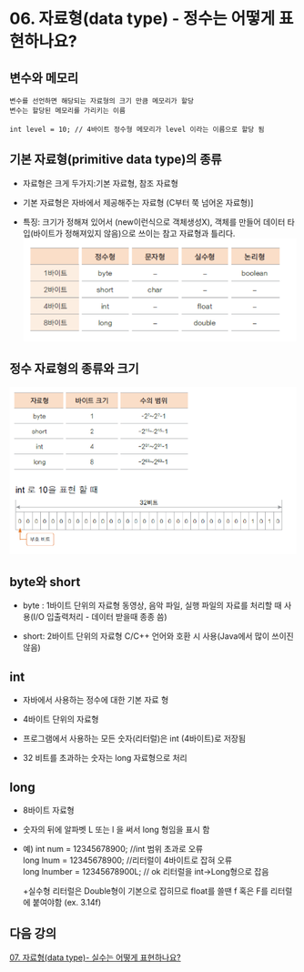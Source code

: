 # 06. 자료형(data type) - 정수는 어떻게 표현하나요?

## 변수와 메모리
    
    변수를 선언하면 해당되는 자료형의 크기 만큼 메모리가 할당
    변수는 할당된 메모리를 가리키는 이름

    int level = 10; // 4바이트 정수형 메모리가 level 이라는 이름으로 할당 됨
    

## 기본 자료형(primitive data type)의 종류
- 자료형은 크게 두가지:기본 자료형, 참조 자료형

- 기본 자료형은 자바에서 제공해주는 자료형 (C부터 쭉 넘어온 자료형)]

- 특징: 크기가 정해져 있어서 (new이런식으로 객체생성X), 객체를 만들어 데이터 타입(바이트가 정해져있지 않음)으로 쓰이는 참고 자료형과 틀리다.
![datatype](./img/intdatatype.png)

## 정수 자료형의 종류와 크기
![datatype2](./img/intdatatype2.png)

## byte와 short
+ byte : 1바이트 단위의 자료형 
      동영상, 음악 파일, 실행 파일의 자료를 처리할 때 사용(I/O 입출력처리 - 데이터 받을때 종종 씀)

+ short: 2바이트 단위의 자료형 
      C/C++ 언어와 호환 시 사용(Java에서 많이 쓰이진 않음)

## int 

+ 자바에서 사용하는 정수에 대한 기본 자료 형

+ 4바이트 단위의 자료형

+ 프로그램에서 사용하는 모든 숫자(리터럴)은 int (4바이트)로 저장됨

+ 32 비트를 초과하는 숫자는 long 자료형으로 처리

## long

+ 8바이트 자료형

+ 숫자의 뒤에 알파벳 L 또는 l 을 써서 long 형임을 표시 함

+ 예) int num = 12345678900; //int 범위 초과로 오류 <br>
      long lnum = 12345678900; //리터럴이 4바이트로 잡혀 오류 <br>
      long lnumber = 12345678900L; // ok 리터럴을 int->Long형으로 잡음

  +실수형 리터럴은 Double형이 기본으로 잡히므로 float를 쓸땐 f 혹은 F를 리터럴에 붙여야함 (ex. 3.14f)

## 다음 강의 
[07. 자료형(data type)- 실수는 어떻게 표현하나요?]()
